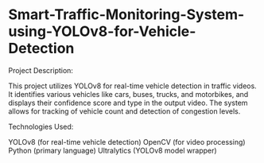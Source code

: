 # Smart-Traffic-Monitoring-System-using-YOLOv8-for-Vehicle-Detection

Project Description:

This project utilizes YOLOv8 for real-time vehicle detection in traffic videos. It identifies various vehicles like cars, buses, trucks, and motorbikes, and displays their confidence score and type in the output video. The system allows for tracking of vehicle count and detection of congestion levels.

Technologies Used:

YOLOv8 (for real-time vehicle detection)
OpenCV (for video processing)
Python (primary language)
Ultralytics (YOLOv8 model wrapper)


